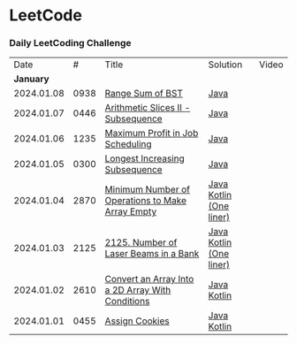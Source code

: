 LeetCode
========

### Daily LeetCoding Challenge

<table>
  <tr>
    <td>Date</td>
    <td>#</td>
    <td>Title</td>
    <td>Solution</td>
    <td>Video</td>
  </tr>
  <tr>
    <td colspan="5"><b>January</b></td>
  </tr>
  <tr>
    <td>2024.01.08</td>
    <td>0938</td>
    <td><a href="https://leetcode.com/problems/range-sum-of-bst/">Range Sum of BST</a></td>
    <td>    
        <a href="src/main/java/leetcode/p0900/p0938/Solution.java">Java</a><br/>
    </td>
    <td></td>
  </tr>
  <tr>
    <td>2024.01.07</td>
    <td>0446</td>
    <td><a href="https://leetcode.com/problems/arithmetic-slices-ii-subsequence/">Arithmetic Slices II - Subsequence</a></td>
    <td>    
        <a href="src/main/java/leetcode/p0400/p0446/Solution.java">Java</a><br/>
    </td>
    <td></td>
  </tr>
  <tr>
    <td>2024.01.06</td>
    <td>1235</td>
    <td><a href="https://leetcode.com/problems/maximum-profit-in-job-scheduling/">Maximum Profit in Job Scheduling</a></td>
    <td>    
        <a href="src/main/java/leetcode/p1200/p1235/Solution.java">Java</a><br/>
    </td>
    <td></td>
  </tr>
  <tr>
    <td>2024.01.05</td>
    <td>0300</td>
    <td><a href="https://leetcode.com/problems/longest-increasing-subsequence/">Longest Increasing Subsequence</a></td>
    <td>    
        <a href="src/main/java/leetcode/p0300/p0300/Solution.java">Java</a><br/>
    </td>
    <td></td>
  </tr>
  <tr>
    <td>2024.01.04</td>
    <td>2870</td>
    <td><a href="https://leetcode.com/problems/minimum-number-of-operations-to-make-array-empty/">Minimum Number of Operations to Make Array Empty</a></td>
    <td>    
        <a href="src/main/java/leetcode/p2800/p2870/Solution.java">Java</a><br/>
        <a href="src/main/kotlin/leetcode/p2800/p2870/SolutionKt.kt">Kotlin (One liner)</a>
    </td>
    <td></td>
  </tr>
  <tr>
    <td>2024.01.03</td>
    <td>2125</td>
    <td><a href="https://leetcode.com/problems/number-of-laser-beams-in-a-bank/">2125. Number of Laser Beams in a Bank</a></td>
    <td>    
        <a href="src/main/java/leetcode/p2100/p2125/Solution.java">Java</a><br/>
        <a href="src/main/kotlin/leetcode/p2100/p2125/SolutionKt.kt">Kotlin (One liner)</a>
    </td>
    <td></td>
  </tr>
  <tr>
    <td>2024.01.02</td>
    <td>2610</td>
    <td><a href="https://leetcode.com/problems/convert-an-array-into-a-2d-array-with-conditions/">Convert an Array Into a 2D Array With Conditions</a></td>
    <td>    
        <a href="src/main/java/leetcode/p0400/p0455/Solution.java">Java</a><br/>
        <a href="src/main/kotlin/leetcode/p0400/p0455/SolutionKt.kt">Kotlin</a>
    </td>
    <td></td>
  </tr>
  <tr>
    <td>2024.01.01</td>
    <td>0455</td>
    <td><a href="https://leetcode.com/problems/assign-cookies/">Assign Cookies</a></td>
    <td>    
        <a href="src/main/java/leetcode/p0400/p0455/Solution.java">Java</a><br/>
        <a href="src/main/kotlin/leetcode/p0400/p0455/SolutionKt.kt">Kotlin</a>
    </td>
    <td></td>
  </tr>
</table>